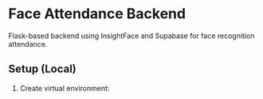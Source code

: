 # Face Attendance Backend

Flask-based backend using InsightFace and Supabase for face recognition attendance.

## Setup (Local)

1. Create virtual environment:
